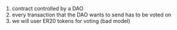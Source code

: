 1. contract controlled by a DAO
2. every transaction that the DAO wants to send has to be voted on
3. we will user ER20 tokens for voting (bad model)